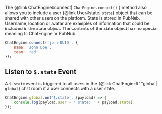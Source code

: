 The {@link ChatEngine#connect| ```ChatEngine.connect()``` }  method also allows you to include a user {@link User#state| ```state```} object that can be shared with other users on the platform. State is stored in PubNub. Username, location or avatar are examples of information that could be included in the state object.  The contents of the state object has no special meaning to ChatEngine or PubNub.

```js
ChatEngine.connect('john-UUID', {
    name: 'John Doe',
    team: 'red'
});
```

## Listen to ```$.state``` Event

A ```$.state``` event is triggered to all users in the {@link ChatEngine#"."global| ```global```} chat room if a user connects with a user state.

```js
ChatEngine.global.on('$.state', (payload) => {
    console.log(payload.user + ' state: ' + payload.state);
});
```

